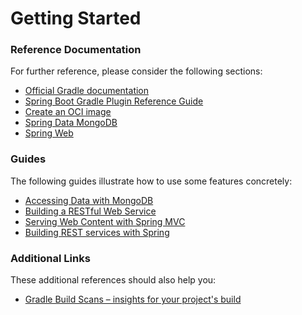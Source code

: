 # Getting Started

### Reference Documentation
For further reference, please consider the following sections:

* [Official Gradle documentation](https://docs.gradle.org)
* [Spring Boot Gradle Plugin Reference Guide](https://docs.spring.io/spring-boot/3.4.10/gradle-plugin)
* [Create an OCI image](https://docs.spring.io/spring-boot/3.4.10/gradle-plugin/packaging-oci-image.html)
* [Spring Data MongoDB](https://docs.spring.io/spring-boot/3.4.10/reference/data/nosql.html#data.nosql.mongodb)
* [Spring Web](https://docs.spring.io/spring-boot/3.4.10/reference/web/servlet.html)

### Guides
The following guides illustrate how to use some features concretely:

* [Accessing Data with MongoDB](https://spring.io/guides/gs/accessing-data-mongodb/)
* [Building a RESTful Web Service](https://spring.io/guides/gs/rest-service/)
* [Serving Web Content with Spring MVC](https://spring.io/guides/gs/serving-web-content/)
* [Building REST services with Spring](https://spring.io/guides/tutorials/rest/)

### Additional Links
These additional references should also help you:

* [Gradle Build Scans – insights for your project's build](https://scans.gradle.com#gradle)

